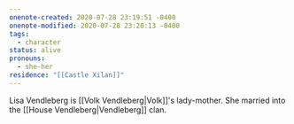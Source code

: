 ```yaml
---
onenote-created: 2020-07-28 23:19:51 -0400
onenote-modified: 2020-07-28 23:20:13 -0400
tags:
  - character
status: alive
pronouns:
  - she-her
residence: "[[Castle Xilan]]"
---
```

Lisa Vendleberg is [[Volk Vendleberg|Volk]]'s lady-mother. She married into the [[House Vendleberg|Vendleberg]] clan.
